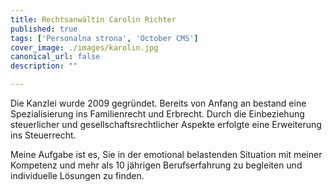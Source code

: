 ```yaml
---
title: Rechtsanwältin Carolin Richter
published: true
tags: ['Personalna strona', 'October CMS']
cover_image: ./images/karolin.jpg
canonical_url: false
description: ""

---
```



Die Kanzlei wurde 2009 gegründet. Bereits von Anfang an bestand eine Spezialisierung ins Familienrecht und Erbrecht. Durch die Einbeziehung steuerlicher und gesellschaftsrechtlicher Aspekte erfolgte eine Erweiterung ins Steuerrecht.

Meine Aufgabe ist es, Sie in der emotional belastenden Situation mit meiner Kompetenz und mehr als 10 jährigen Berufserfahrung zu begleiten und individuelle Lösungen zu finden.

